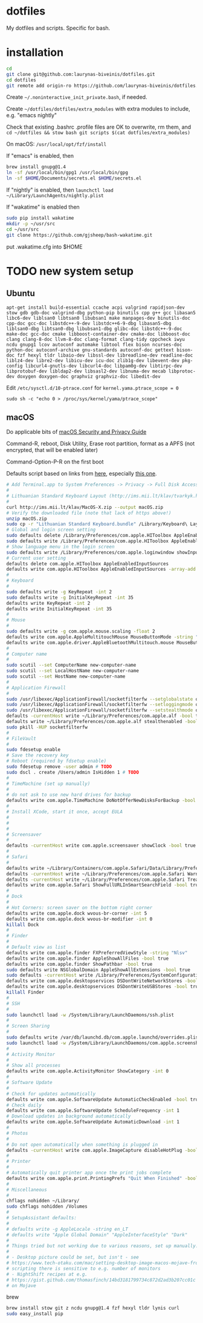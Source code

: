# dotfiles
My dotfiles and scripts. Specific for bash.

# installation
```bash
cd
git clone git@github.com:laurynas-biveinis/dotfiles.git
cd dotfiles
git remote add origin-ro https://github.com/laurynas-biveinis/dotfiles.git
````

Create `~/.noninteractive_init_private.bash`, if needed.

Create `~/dotfiles/dotfiles/extra_modules` with extra modules to include, e.g. "emacs nightly"

Check that existing .bashrc .profile files are OK to overwrite, rm them, and
`cd ~/dotfiles && stow bash git scripts $(cat dotfiles/extra_modules)`

On macOS:
`/usr/local/opt/fzf/install`

If "emacs" is enabled, then 
```bash
brew install gnupg@1.4
ln -sf /usr/local/bin/gpg1 /usr/local/bin/gpg
ln -sf $HOME/Documents/secrets.el $HOME/secrets.el
```

If "nightly" is enabled, then `launchctl load ~/Library/LaunchAgents/nightly.plist`

If "wakatime" is enabled then
```bash
sudo pip install wakatime
mkdir -p ~/usr/src
cd ~/usr/src
git clone https://github.com/gjsheep/bash-wakatime.git
```

put .wakatime.cfg into $HOME

# TODO new system setup
## Ubuntu
`apt-get install build-essential ccache acpi valgrind rapidjson-dev stow gdb gdb-doc valgrind-dbg python-pip binutils cpp g++ gcc libasan5 libc6-dev liblsan0 libtsan0 libubsan1 make manpages-dev binutils-doc cpp-doc gcc-doc libstdc++-9-dev libstdc++6-9-dbg libasan5-dbg liblsan0-dbg libtsan0-dbg libubsan1-dbg glibc-doc libstdc++-9-doc make-doc gcc-doc cmake libboost-container-dev cmake-doc libboost-doc clang clang-8-doc llvm-8-doc clang-format clang-tidy cppcheck iwyu ncdu gnupg1 lcov autoconf automake libtool flex bison ncurses-doc python-doc autoconf-archive gnu-standards autoconf-doc gettext bison-doc fzf hexyl tldr libaio-dev libssl-dev libreadline-dev readline-doc liblz4-dev libre2-dev libicu-dev icu-doc zlib1g-dev libevent-dev pkg-config libcurl4-gnutls-dev libcurl4-doc libpam0g-dev libtirpc-dev libprotobuf-dev libldap2-dev libsasl2-dev libnuma-dev mecab libprotoc-dev doxygen doxygen-doc graphviz graphviz-doc libedit-dev`

Edit `/etc/sysctl.d/10-ptrace.conf` for `kernel.yama.ptrace_scope = 0`

`sudo sh -c "echo 0 > /proc/sys/kernel/yama/ptrace_scope"`

## macOS

Do applicable bits of [macOS Security and Privacy Guide](https://github.com/drduh/macOS-Security-and-Privacy-Guide)

Command-R, reboot, Disk Utility, Erase root partition, format as a APFS (not encrypted, that will be enabled later)

Command-Option-P-R on the first boot

Defaults script based on links from [here](https://pawelgrzybek.com/change-macos-user-preferences-via-command-line/), especially [this one](https://github.com/mathiasbynens/dotfiles/blob/master/.macos).

```bash
# Add Terminal.app to System Preferences -> Privacy -> Full Disk Access
#
# Lithuanian Standard Keyboard Layout (http://ims.mii.lt/klav/tvarkyk.html)
#
curl http://ims.mii.lt/klav/MacOS-X.zip --output macOS.zip
# Verify the downloaded file (note that lack of https above!)
unzip macOS.zip
sudo cp -r "Lithuanian Standard Keyboard.bundle" /Library/Keyboard\ Layouts
# Global and login screen setting
sudo defaults delete /Library/Preferences/com.apple.HIToolbox AppleEnabledInputSources
sudo defaults write /Library/Preferences/com.apple.HIToolbox AppleEnabledInputSources -array-add '<dict><key>InputSourceKind</key><string>Keyboard Layout</string><key>KeyboardLayout ID</key><integer>-4377</integer><key>KeyboardLayout Name</key><string>Lithuanian Standard</string></dict>'
# Show language menu in the login screen
sudo defaults write /Library/Preferences/com.apple.loginwindow showInputMenu -bool true
# Current user setting
defaults delete com.apple.HIToolbox AppleEnabledInputSources
defaults write com.apple.HIToolbox AppleEnabledInputSources -array-add '<dict><key>InputSourceKind</key><string>Keyboard Layout</string><key>KeyboardLayout ID</key><integer>-4377</integer><key>KeyboardLayout Name</key><string>Lithuanian Standard</string></dict>'
#
# Keyboard
#
sudo defaults write -g KeyRepeat -int 2
sudo defaults write -g InitialKeyRepeat -int 35
defaults write KeyRepeat -int 2
defaults write InitialKeyRepeat -int 35
#
# Mouse
#
sudo defaults write -g com.apple.mouse.scaling -float 2
defaults write com.apple.AppleMultitouchMouse MouseButtonMode -string "TwoButton"
defaults write com.apple.driver.AppleBluetoothMultitouch.mouse MouseButtonMode -string "TwoButton"
#
# Computer name
#
sudo scutil --set ComputerName new-computer-name
sudo scutil --set LocalHostName new-computer-name
sudo scutil --set HostName new-computer-name
#
# Application Firewall
#
sudo /usr/libexec/ApplicationFirewall/socketfilterfw --setglobalstate on
sudo /usr/libexec/ApplicationFirewall/socketfilterfw --setloggingmode on
sudo /usr/libexec/ApplicationFirewall/socketfilterfw --setstealthmode on
defaults -currentHost write ~/Library/Preferences/com.apple.alf -bool true
defaults write ~/Library/Preferences/com.apple.alf stealthenabled -bool true
sudo pkill -HUP socketfilterfw
#
# FileVault
#
sudo fdesetup enable
# Save the recovery key
# Reboot (required by fdsetup enable)
sudo fdesetup remove -user admin # TODO
sudo dscl . create /Users/admin IsHidden 1 # TODO
#
# TimeMachine (set up manually)
#
# do not ask to use new hard drives for backup
defaults write com.apple.TimeMachine DoNotOfferNewDisksForBackup -bool true
#
# Install XCode, start it once, accept EULA
#
#
#
# Screensaver
#
defaults -currentHost write com.apple.screensaver showClock -bool true
#
# Safari
#
defaults write ~/Library/Containers/com.apple.Safari/Data/Library/Preferences/com.apple.Safari AutoOpenSafeDownloads -bool false
defaults -currentHost write ~/Library/Preferences/com.apple.Safari WarnAboutFraudulentWebsites -bool true
defaults -currentHost write ~/Library/Preferences/com.apple.Safari TreatSHA1CertificatesAsInsecure -bool true
defaults write com.apple.Safari ShowFullURLInSmartSearchField -bool true
#
# Dock
#
# Hot Corners: screen saver on the bottom right corner
defaults write com.apple.dock wvous-br-corner -int 5
defaults write com.apple.dock wvous-br-modifier -int 0
killall Dock
#
# Finder
#
# Default view as list
defaults write com.apple.finder FXPreferredViewStyle -string "Nlsv"
defaults write com.apple.finder AppleShowAllFiles -bool true
defaults write com.apple.finder ShowPathbar -bool true
sudo defaults write NSGlobalDomain AppleShowAllExtensions -bool true
sudo defaults -currentHost write /Library/Preferences/SystemConfiguration/com.apple.finder AppleShowAllFiles -bool true
defaults write com.apple.desktopservices DSDontWriteNetworkStores -bool true
defaults write com.apple.desktopservices DSDontWriteUSBStores -bool true
killall Finder
#
# SSH
#
sudo launchctl load -w /System/Library/LaunchDaemons/ssh.plist
#
# Screen Sharing
#
sudo defaults write /var/db/launchd.db/com.apple.launchd/overrides.plist com.apple.screensharing -dict Disabled -bool false
sudo launchctl load -w /System/Library/LaunchDaemons/com.apple.screensharing.plist
#
# Activity Monitor
#
# Show all processes
defaults write com.apple.ActivityMonitor ShowCategory -int 0
#
# Software Update
#
# Check for updates automatically
defaults write com.apple.SoftwareUpdate AutomaticCheckEnabled -bool true
# Check daily
defaults write com.apple.SoftwareUpdate ScheduleFrequency -int 1
# Download updates in background automatically
defaults write com.apple.SoftwareUpdate AutomaticDownload -int 1
#
# Photos
#
# Do not open automatically when something is plugged in
defaults -currentHost write com.apple.ImageCapture disableHotPlug -bool true
#
# Printer
#
# Automatically quit printer app once the print jobs complete
defaults write com.apple.print.PrintingPrefs "Quit When Finished" -bool true
#
# Miscellaneous
#
chflags nohidden ~/Library/
sudo chflags nohidden /Volumes
#
# SetupAssistant defaults:
#
# defaults write -g AppleLocale -string en_LT
# defaults write "Apple Global Domain" "AppleInterfaceStyle" "Dark"
#
# Things tried but not working due to various reasons, set up manually:
#
# - Desktop picture could be set, but isn't - see 
# https://www.tech-otaku.com/mac/setting-desktop-image-macos-mojave-from-command-line/ -
# scripting there is sensitive to e.g. number of monitors
# - NightShift recipes at e.g. 
# https://gist.github.com/thomasfinch/14bd3181799734c872d2ad3b207cc01c have no effect 
# on Mojave
```

brew

```bash
brew install stow git z ncdu gnupg@1.4 fzf hexyl tldr lynis curl
sudo easy_install pip
```
